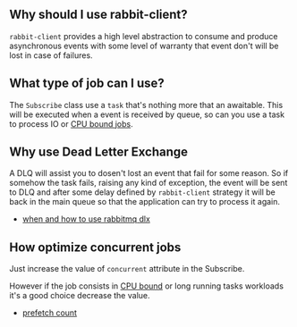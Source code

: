 ## **Why should I use rabbit-client?**

`rabbit-client` provides a high level abstraction to consume and produce asynchronous events with some level of warranty that event don't will be lost in case of failures.

## **What type of job can I use?**

The `Subscribe` class use a `task` that's nothing more that an awaitable. This will be executed when a event is received by queue, so can you use a task to process IO or [CPU bound jobs](https://docs.python.org/3/library/asyncio-eventloop.html#asyncio.loop.run_in_executor).

## **Why use Dead Letter Exchange**

A DLQ will assist you to dosen't lost an event that fail for some reason. So if somehow the task fails, raising any kind of exception, the event will be sent to DLQ and after some delay defined by `rabbit-client` strategy it will be back in the main queue so that the application can try to process it again.

- [when and how to use rabbitmq dlx](https://www.cloudamqp.com/blog/when-and-how-to-use-the-rabbitmq-dead-letter-exchange.html)

## **How optimize concurrent jobs**

Just increase the value of `concurrent` attribute in the Subscribe.

However if the job consists in [CPU bound](https://en.wikipedia.org/wiki/CPU-bound) or long running tasks workloads it's a good choice decrease the value.

- [prefetch count](https://www.cloudamqp.com/blog/how-to-optimize-the-rabbitmq-prefetch-count.html)
